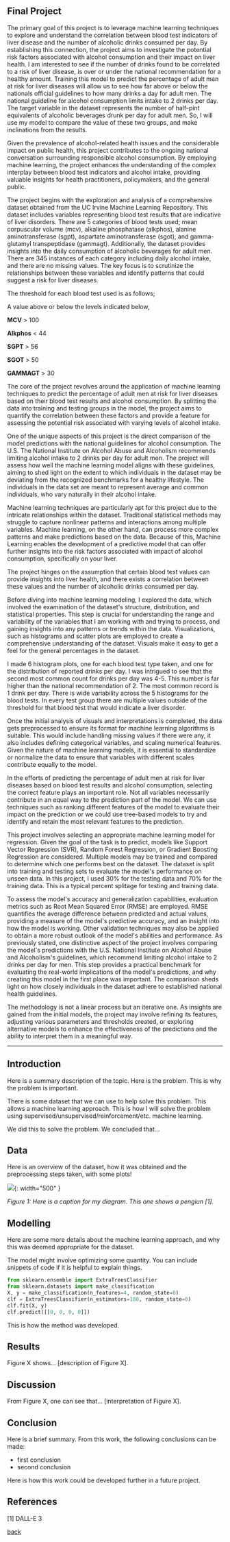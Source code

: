 ## Final Project 

The primary goal of this project is to leverage machine learning techniques to explore and understand the correlation between blood test indicators of liver disease and the number of alcoholic drinks consumed per day. By establishing this connection, the project aims to investigate the potential risk factors associated with alcohol consumption and their impact on liver health. I am interested to see if the number of drinks found to be correlated to a risk of liver disease, is over or under the national recommendation for a healthy amount. Training this model to predict the percentage of adult men at risk for liver diseases will allow us to see how far above or below the nationals official guidelines to how many drinks a day for adult men. The national guideline for alcohol consumption limits intake to 2 drinks per day. The target variable in the dataset represents the number of half-pint equivalents of alcoholic beverages drunk per day for adult men. So, I will use my model to compare the value of these two groups, and make inclinations from the results. 


Given the prevalence of alcohol-related health issues and the considerable impact on public health, this project contributes to the ongoing national conversation surrounding responsible alcohol consumption. By employing machine learning, the project enhances the understanding of the complex interplay between blood test indicators and alcohol intake, providing valuable insights for health practitioners, policymakers, and the general public.



The project begins with the exploration and analysis of a comprehensive dataset obtained from the UC Irvine Machine Learning Repository. This dataset includes variables representing blood test results that are indicative of liver disorders. There are 5 categories of blood tests used; mean corpuscular volume (mcv), alkaline phosphatase (alkphos), alanine aminotransferase (sgpt), aspartate aminotransferase (sgot), and gamma-glutamyl transpeptidase (gammagt). Additionally, the dataset provides insights into the daily consumption of alcoholic beverages for adult men. There are 345 instances of each category including daily alcohol intake, and there are no missing values. The key focus is to scrutinize the relationships between these variables and identify patterns that could suggest a risk for liver diseases.


The threshold for each blood test used is as follows; 


A value above or below the levels indicated below, 

**MCV** > 100 


**Alkphos** < 44 



**SGPT** > 56



**SGOT** > 50 



**GAMMAGT** > 30 


The core of the project revolves around the application of machine learning techniques to predict the percentage of adult men at risk for liver diseases based on their blood test results and alcohol consumption. By splitting the data into training and testing groups in the model, the project aims to quantify the correlation between these factors and provide a feature for assessing the potential risk associated with varying levels of alcohol intake.

One of the unique aspects of this project is the direct comparison of the model predictions with the national guidelines for alcohol consumption. The U.S. The National Institute on Alcohol Abuse and Alcoholism recommends limiting alcohol intake to 2 drinks per day for adult men. The project will assess how well the machine learning model aligns with these guidelines, aiming to shed light on the extent to which individuals in the dataset may be deviating from the recognized benchmarks for a healthy lifestyle. The individuals in the data set are meant to represent average and common individuals, who vary naturally in their alcohol intake. 

Machine learning techniques are particularly apt for this project due to the intricate relationships within the dataset. Traditional statistical methods may struggle to capture nonlinear patterns and interactions among multiple variables. Machine learning, on the other hand, can process more complex patterns and make predictions based on the data. Because of this, Machine Learning enables the development of a predictive model that can offer further insights into the risk factors associated with impact of alcohol consumption, specifically on your liver.

The project hinges on the assumption that certain blood test values can provide insights into liver health, and there exists a correlation between these values and the number of alcoholic drinks consumed per day.

Before diving into machine learning modeling, I explored the data, which involved the examination of the dataset's structure, distribution, and statistical properties. This step is crucial for understanding the range and variability of the variables that I am working with and trying to process, and gaining insights into any patterns or trends within the data. Visualizations, such as histograms and scatter plots are employed to create a comprehensive understanding of the dataset. Visuals make it easy to get a feel for the general percentages in the dataset. 

I made 6 histogram plots, one for each blood test type taken, and one for the distribution of reported drinks per day. I was intrigued to see that the second most common count for drinks per day was 4-5. This number is far higher than the national recommendation of 2. The most common record is 1 drink per day. There is wide variability across the 5 histograms for the blood tests. In every test group there are multiple values outside of the threshold for that blood test that would indicate a liver disorder. 


Once the initial analysis of visuals and interpretations is completed, the data gets preprocessed to ensure its format for machine learning algorithms is suitable. This would include handling missing values if there were any, it also includes defining categorical variables, and scaling numerical features. Given the nature of machine learning models, it is essential to standardize or normalize the data to ensure that variables with different scales contribute equally to the model.

In the efforts of predicting the percentage of adult men at risk for liver diseases based on blood test results and alcohol consumption, selecting the correct feature plays an important role. Not all variables necessarily contribute in an equal way to the prediction part of the model. We can use techniques such as ranking different features of the model to evaluate their impact on the prediction or we could use tree-based models to try and identify and retain the most relevant features to the prediction.


This project involves selecting an appropriate machine learning model for regression. Given the goal of the task is to predict, models like Support Vector Regression (SVR), Random Forest Regression, or Gradient Boosting Regression are considered. Multiple models may be trained and compared to determine which one performs best on the dataset. The dataset is split into training and testing sets to evaluate the model's performance on unseen data. In this project, I used 30% for the testing data and 70% for the training data. This is a typical percent splitage for testing and training data. 

To assess the model's accuracy and generalization capabilities, evaluation metrics such as Root Mean Squared Error (RMSE) are employed. RMSE quantifies the average difference between predicted and actual values, providing a measure of the model's predictive accuracy, and an insight into how the model is working. Other validation techniques may also be applied to obtain a more robust outlook of the model's abilities and performance. As previously stated, one distinctive aspect of the project involves comparing the model's predictions with the U.S. National Institute on Alcohol Abuse and Alcoholism's guidelines, which recommend limiting alcohol intake to 2 drinks per day for men. This step provides a practical benchmark for evaluating the real-world implications of the model's predictions, and why creating this model in the first place was important. The comparison sheds light on how closely individuals in the dataset adhere to established national health guidelines.

The methodology is not a linear process but an iterative one. As insights are gained from the initial models, the project may involve refining its features, adjusting  various parameters and thresholds created, or exploring alternative models to enhance the effectiveness of the predictions and the ability to interpret them in a meaningful way.


***

## Introduction 

Here is a summary description of the topic. Here is the problem. This is why the problem is important.

There is some dataset that we can use to help solve this problem. This allows a machine learning approach. This is how I will solve the problem using supervised/unsupervised/reinforcement/etc. machine learning.

We did this to solve the problem. We concluded that...

## Data  

Here is an overview of the dataset, how it was obtained and the preprocessing steps taken, with some plots!

![](file:///Users/sarahgauger/Desktop/ScatterPlot.png){: width="500" }

*Figure 1: Here is a caption for my diagram. This one shows a pengiun [1].*

## Modelling

Here are some more details about the machine learning approach, and why this was deemed appropriate for the dataset. 

The model might involve optimizing some quantity. You can include snippets of code if it is helpful to explain things.

```python
from sklearn.ensemble import ExtraTreesClassifier
from sklearn.datasets import make_classification
X, y = make_classification(n_features=4, random_state=0)
clf = ExtraTreesClassifier(n_estimators=100, random_state=0)
clf.fit(X, y)
clf.predict([[0, 0, 0, 0]])
```

This is how the method was developed.

## Results

Figure X shows... [description of Figure X].

## Discussion

From Figure X, one can see that... [interpretation of Figure X].

## Conclusion

Here is a brief summary. From this work, the following conclusions can be made:
* first conclusion
* second conclusion

Here is how this work could be developed further in a future project.

## References
[1] DALL-E 3

[back](./)

